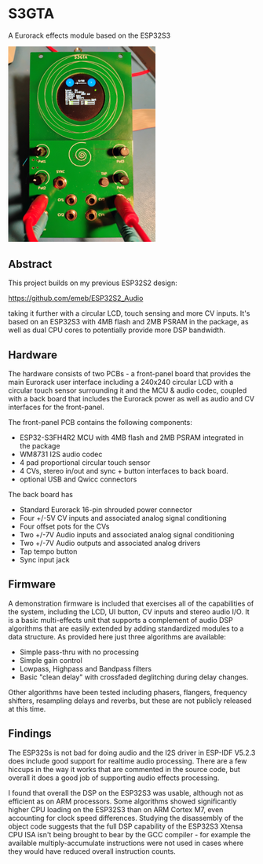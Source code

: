 # S3GTA
A Eurorack effects module based on the ESP32S3

<img src="doc/s3gta_front.jpg" width="300" />

## Abstract
This project builds on my previous ESP32S2 design:

https://github.com/emeb/ESP32S2_Audio

taking it further with a circular LCD, touch sensing and more CV inputs. It's
based on an ESP32S3 with 4MB flash and 2MB PSRAM in the package, as well as
dual CPU cores to potentially provide more DSP bandwidth.

## Hardware
The hardware consists of two PCBs - a front-panel board that provides the main
Eurorack user interface including a 240x240 circular LCD with a circular touch
sensor surrounding it and the MCU & audio codec, coupled with a back board that
includes the Eurorack power as well as audio and CV interfaces for the front-panel.

The front-panel PCB contains the following components:
* ESP32-S3FH4R2 MCU with 4MB flash and 2MB PSRAM integrated in the package
* WM8731 I2S audio codec
* 4 pad proportional circular touch sensor
* 4 CVs, stereo in/out and sync + button interfaces to back board.
* optional USB and Qwicc connectors

The back board has
* Standard Eurorack 16-pin shrouded power connector
* Four +/-5V CV inputs and associated analog signal conditioning
* Four offset pots for the CVs
* Two +/-7V Audio inputs and associated analog signal conditioning 
* Two +/-7V Audio outputs and associated analog drivers
* Tap tempo button
* Sync input jack

## Firmware
A demonstration firmware is included that exercises all of the capabilities of
the system, including the LCD, UI button, CV inputs and stereo audio I/O. It is
a basic multi-effects unit that supports a complement of audio DSP algorithms
that are easily extended by adding standardized modules to a data structure.
As provided here just three algorithms are available:
* Simple pass-thru with no processing
* Simple gain control
* Lowpass, Highpass and Bandpass filters
* Basic "clean delay" with crossfaded deglitching during delay changes.

Other algorithms have been tested including phasers, flangers, frequency shifters,
resampling delays and reverbs, but these are not publicly released at this time.

## Findings
The ESP32Ss is not bad for doing audio and the I2S driver in ESP-IDF V5.2.3 does
include good support for realtime audio processing. There are a few hiccups in
the way it works that are commented in the source code, but overall it does a
good job of supporting audio effects processing.

I found that overall the DSP on the ESP32S3 was usable, although not as
efficient as on ARM processors. Some algorithms showed significantly higher CPU
loading on the ESP32S3 than on ARM Cortex M7, even accounting for clock speed
differences. Studying the disassembly of the object code suggests that the full
DSP capability of the ESP32S3 Xtensa CPU ISA isn't being brought to bear by the
GCC compiler - for example the available multiply-accumulate instructions were
not used in cases where they would have reduced overall instruction counts.



